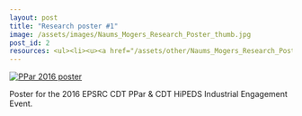 ```yaml
---
layout: post
title: "Research poster #1"
image: /assets/images/Naums_Mogers_Research_Poster_thumb.jpg
post_id: 2
resources: <ul><li><u><a href="/assets/other/Naums_Mogers_Research_Poster.pdf">PDF poster (1.3 MB)</a></u></li></ul>
---
```

<a href="/assets/other/Naums_Mogers_Research_Poster.pdf"><img data-src="/assets/images/Naums_Mogers_Research_Poster.png" class="lazyload" alt="PPar 2016 poster"></a>
<p> 
Poster for the 2016 EPSRC CDT PPar & CDT HiPEDS Industrial Engagement Event.</p>